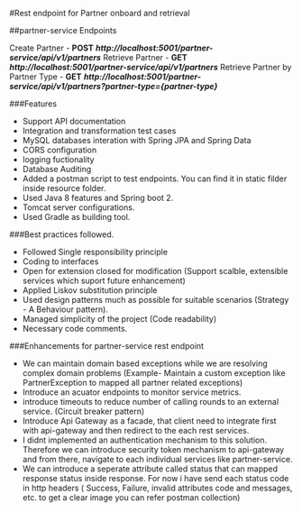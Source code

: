 #Rest endpoint for Partner onboard and retrieval

##partner-service Endpoints

Create Partner   - **POST** ***http://localhost:5001/partner-service/api/v1/partners***
Retrieve Partner - **GET**  ***http://localhost:5001/partner-service/api/v1/partners***
Retrieve Partner by Partner Type - **GET**  ***http://localhost:5001/partner-service/api/v1/partners?partner-type={partner-type}***

###Features

- Support API documentation
- Integration and transformation test cases
- MySQL databases interation with Spring JPA and Spring Data
- CORS configuration
- logging fuctionality
- Database Auditing
- Added a postman script to test endpoints. You can find it in static filder inside resource folder.
- Used Java 8 features and Spring boot 2.
- Tomcat server configurations.
- Used Gradle as building tool.

###Best practices followed.

- Followed Single responsibility principle
- Coding to interfaces 
- Open for extension closed for modification (Support scalble, extensible services which suport future enhancement)
- Applied Liskov substitution principle
- Used design patterns much as possible for suitable scenarios (Strategy - A Behaviour pattern).
- Managed simplicity of the project (Code readability)
- Necessary code comments.

###Enhancements for partner-service rest endpoint 

- We can maintain domain based exceptions while we are resolving complex domain problems (Example- Maintain a custom exception like PartnerException to mapped all partner related
exceptions)
- Introduce an acuator endpoints to monitor service metrics.
- introduce timeouts to reduce number of calling rounds to an external service. (Circuit breaker pattern)
- Introduce Api Gateway as a facade, that client need to integrate first with api-gateway and then redirect to the each rest services.
- I didnt implemented an authentication mechanism to this solution. Therefore we can introduce security token mechanism to api-gateway and from there, navigate to each individual services like partner-service.
- We can introduce a seperate attribute called status that can mapped response status inside response. For now i have send each status code in http headers ( Success, Failure, invalid attributes code and messages, etc. to get a clear
image you can refer postman collection)

  
